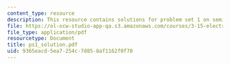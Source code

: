 ```yaml
---
content_type: resource
description: This resource contains solutions for problem set 1 on semiconductor fundamentals.
file: https://ol-ocw-studio-app-qa.s3.amazonaws.com/courses/3-15-electrical-optical-magnetic-materials-and-devices-fall-2006/9365eacd5ea7254c7d858af1162f0f70_ps1_solution.pdf
file_type: application/pdf
resourcetype: Document
title: ps1_solution.pdf
uid: 9365eacd-5ea7-254c-7d85-8af1162f0f70
---
```

